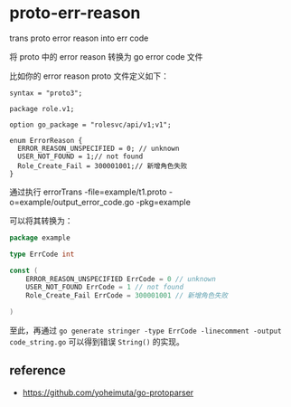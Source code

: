 # proto-err-reason
trans proto error reason into err code 

将 proto 中的 error reason 转换为 go error code 文件

比如你的 error reason proto 文件定义如下：

```
syntax = "proto3";

package role.v1;

option go_package = "rolesvc/api/v1;v1";

enum ErrorReason {
  ERROR_REASON_UNSPECIFIED = 0; // unknown
  USER_NOT_FOUND = 1;// not found
  Role_Create_Fail = 300001001;// 新增角色失败
}
```

通过执行 errorTrans -file=example/t1.proto -o=example/output_error_code.go -pkg=example

可以将其转换为：

```go
package example

type ErrCode int

const (
	ERROR_REASON_UNSPECIFIED ErrCode = 0 // unknown
	USER_NOT_FOUND ErrCode = 1 // not found
	Role_Create_Fail ErrCode = 300001001 // 新增角色失败

)
```

至此，再通过 `go generate stringer -type ErrCode -linecomment -output code_string.go` 可以得到错误 `String()` 的实现。

## reference
* https://github.com/yoheimuta/go-protoparser